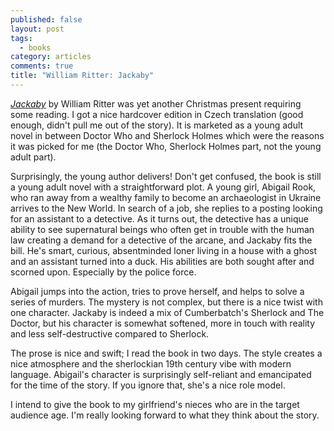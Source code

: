 ```yaml
---
published: false
layout: post
tags:
  - books
category: articles
comments: true
title: "William Ritter: Jackaby"
---
```


[*Jackaby*](https://www.goodreads.com/book/show/20312462-jackaby) by William Ritter was yet another Christmas present requiring some reading. I got a nice hardcover edition in Czech translation (good enough, didn't pull me out of the story). It is marketed as a young adult novel in between Doctor Who and Sherlock Holmes which were the reasons it was picked for me (the Doctor Who, Sherlock Holmes part, not the young adult part).

Surprisingly, the young author delivers! Don't get confused, the book is still a young adult novel with a straightforward plot. A young girl, Abigail Rook, who ran away from a wealthy family to become an archaeologist in Ukraine arrives to the New World. In search of a job, she replies to a posting looking for an assistant to a detective. As it turns out, the detective has a unique ability to see supernatural beings who often get in trouble with the human law creating a demand for a detective of the arcane, and Jackaby fits the bill. He's smart, curious,  absentminded loner living in a house with a ghost and an assistant turned into a duck. His abilities are both sought after and scorned upon. Especially by the police force.

Abigail jumps into the action, tries to prove herself, and helps to solve a series of murders. The mystery is not complex, but there is a nice twist with one character. Jackaby is indeed a mix of Cumberbatch's Sherlock and The Doctor, but his character is somewhat softened, more in touch with reality and less self-destructive compared to Sherlock.

The prose is nice and swift; I read the book in two days. The style creates a nice atmosphere and the sherlockian 19th century vibe with modern language. Abigail's character is surprisingly self-reliant and emancipated for the time of the story. If you ignore that, she's a nice role model.

I intend to give the book to my girlfriend's nieces who are in the target audience age. I'm really looking forward to what they think about the story.
